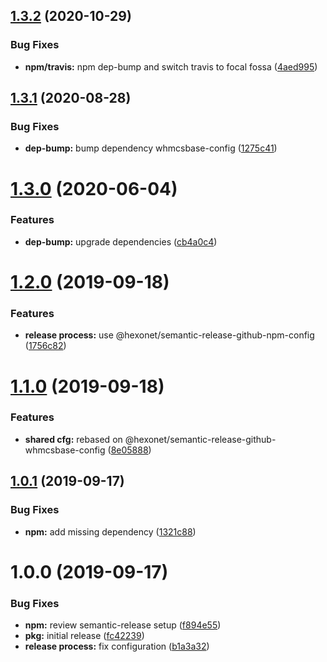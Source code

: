 ## [1.3.2](https://github.com/hexonet/semantic-release-github-whmcs-config/compare/v1.3.1...v1.3.2) (2020-10-29)


### Bug Fixes

* **npm/travis:** npm dep-bump and switch travis to focal fossa ([4aed995](https://github.com/hexonet/semantic-release-github-whmcs-config/commit/4aed9953bea6411502d329f40680ba82fd7fe8d2))

## [1.3.1](https://github.com/hexonet/semantic-release-github-whmcs-config/compare/v1.3.0...v1.3.1) (2020-08-28)


### Bug Fixes

* **dep-bump:** bump dependency whmcsbase-config ([1275c41](https://github.com/hexonet/semantic-release-github-whmcs-config/commit/1275c413667a5e8eef99dea555a739fe8fc75c76))

# [1.3.0](https://github.com/hexonet/semantic-release-github-whmcs-config/compare/v1.2.0...v1.3.0) (2020-06-04)


### Features

* **dep-bump:** upgrade dependencies ([cb4a0c4](https://github.com/hexonet/semantic-release-github-whmcs-config/commit/cb4a0c449efc61985cf7b416dab16157002b0bdb))

# [1.2.0](https://github.com/hexonet/semantic-release-github-whmcs-config/compare/v1.1.0...v1.2.0) (2019-09-18)


### Features

* **release process:** use @hexonet/semantic-release-github-npm-config ([1756c82](https://github.com/hexonet/semantic-release-github-whmcs-config/commit/1756c82))

# [1.1.0](https://github.com/hexonet/semantic-release-github-whmcs-config/compare/v1.0.1...v1.1.0) (2019-09-18)


### Features

* **shared cfg:** rebased on @hexonet/semantic-release-github-whmcsbase-config ([8e05888](https://github.com/hexonet/semantic-release-github-whmcs-config/commit/8e05888))

## [1.0.1](https://github.com/hexonet/semantic-release-github-whmcs-config/compare/v1.0.0...v1.0.1) (2019-09-17)


### Bug Fixes

* **npm:** add missing dependency ([1321c88](https://github.com/hexonet/semantic-release-github-whmcs-config/commit/1321c88))

# 1.0.0 (2019-09-17)


### Bug Fixes

* **npm:** review semantic-release setup ([f894e55](https://github.com/hexonet/semantic-release-github-whmcs-config/commit/f894e55))
* **pkg:** initial release ([fc42239](https://github.com/hexonet/semantic-release-github-whmcs-config/commit/fc42239))
* **release process:** fix configuration ([b1a3a32](https://github.com/hexonet/semantic-release-github-whmcs-config/commit/b1a3a32))
